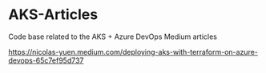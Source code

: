 # AKS-Articles
Code base related to the AKS + Azure DevOps Medium articles

https://nicolas-yuen.medium.com/deploying-aks-with-terraform-on-azure-devops-65c7ef95d737
